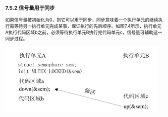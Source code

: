 ### 7.5.2 信号量用于同步

如果信号量被初始化为0，则它可以用于同步，同步意味着一个执行单元的继续执行需等待另一执行单元完成某事，保证执行的先后顺序。如图7.4所示，执行单元A执行代码区域b之前，必须等待执行单元B执行完代码单元c，信号量可辅助这一同步过程。

![P173_56455.jpg](../images/P173_56455.jpg)

